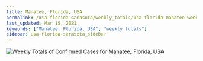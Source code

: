 ```yaml
---
title: Manatee, Florida, USA
permalink: /usa-florida-sarasota/weekly_totals/usa-florida-manatee-weekly_totals.html
last_updated: Mar 15, 2021
keywords: ["Manatee, Florida, USA", "weekly totals"]
sidebar: usa-florida-sarasota_sidebar
---
```


![Weekly Totals of Confirmed Cases for Manatee, Florida, USA](/covid_tracker/images/graphs/usa-florida-manatee-weekly_totals_graph.png)
